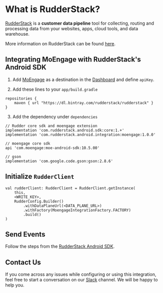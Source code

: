 # What is RudderStack?

[RudderStack](https://rudderstack.com/) is a **customer data pipeline** tool for collecting, routing and processing data from your websites, apps, cloud tools, and data warehouse.

More information on RudderStack can be found [here](https://github.com/rudderlabs/rudder-server).

## Integrating MoEngage with RudderStack's Android SDK

1. Add [MoEngage](https://www.moengage.com) as a destination in the [Dashboard](https://app.rudderstack.com/) and define `apiKey`.

2. Add these lines to your ```app/build.gradle```

```
repositories {
    maven { url "https://dl.bintray.com/rudderstack/rudderstack" }
}
```
3. Add the dependency under ```dependencies```

```
// Rudder core sdk and moengage extension
implementation 'com.rudderstack.android.sdk:core:1.+'
implementation 'com.rudderstack.android.integration:moengage:1.0.0'

// moengage core sdk
api 'com.moengage:moe-android-sdk:10.5.00'

// gson
implementation 'com.google.code.gson:gson:2.8.6'
```

## Initialize ```RudderClient```

```
val rudderClient: RudderClient = RudderClient.getInstance(
    this,
    <WRITE_KEY>,
    RudderConfig.Builder()
        .withDataPlaneUrl(<DATA_PLANE_URL>)
        .withFactory(MoengageIntegrationFactory.FACTORY)
        .build()
)
```

## Send Events

Follow the steps from the [RudderStack Android SDK](https://github.com/rudderlabs/rudder-sdk-android).

## Contact Us

If you come across any issues while configuring or using this integration, feel free to start a conversation on our [Slack](https://resources.rudderstack.com/join-rudderstack-slack) channel. We will be happy to help you.

